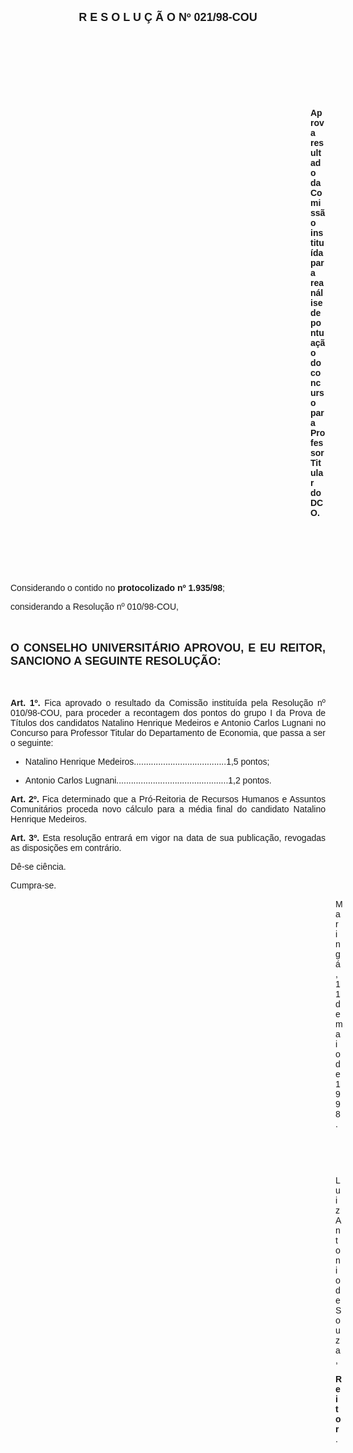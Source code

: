 <BODY>

<B><FONT FACE="Arial" SIZE=4><P ALIGN="CENTER">R E S O L U &Ccedil; &Atilde; O   Nº   021/98-COU</P>
</B></FONT><FONT FACE="Arial">
<P>&nbsp;</P>
<P>&nbsp;</P>
<P>&nbsp;</P>
<P>&nbsp;</P><DIR>
<DIR>
<DIR>
<DIR>
<DIR>
<DIR>
<DIR>
<DIR>
<DIR>
<DIR>
<DIR>
<DIR>

<B><P ALIGN="JUSTIFY">Aprova resultado da Comiss&atilde;o institu&iacute;da para rean&aacute;lise de pontua&ccedil;&atilde;o do concurso para Professor Titular do DCO.</P>
</B>
<P>&nbsp;</P>
<P>&nbsp;</P>
<P>&nbsp;</P></DIR>
</DIR>
</DIR>
</DIR>
</DIR>
</DIR>
</DIR>
</DIR>
</DIR>
</DIR>
</DIR>
</DIR>

<P ALIGN="JUSTIFY">&#9;Considerando o contido no <B>protocolizado nº 1.935/98</B>;</P>
<P ALIGN="JUSTIFY">&#9;considerando a Resolu&ccedil;&atilde;o nº 010/98-COU,</P>
<P ALIGN="JUSTIFY"></P>
<P ALIGN="JUSTIFY">&nbsp;</P>
</FONT><B><FONT FACE="Arial" SIZE=4><P ALIGN="JUSTIFY">O CONSELHO UNIVERSIT&Aacute;RIO APROVOU, E EU REITOR, SANCIONO A SEGUINTE RESOLU&Ccedil;&Atilde;O:</P>
</B></FONT><FONT FACE="Arial"><P ALIGN="JUSTIFY"></P>
<P ALIGN="JUSTIFY">&nbsp;</P>
<P ALIGN="JUSTIFY">&#9;<B>Art. 1º. </B>Fica aprovado o resultado da Comiss&atilde;o institu&iacute;da pela Resolu&ccedil;&atilde;o nº 010/98-COU, para proceder a recontagem dos pontos do grupo I da Prova de T&iacute;tulos dos candidatos Natalino Henrique Medeiros e Antonio Carlos Lugnani no Concurso para Professor Titular do Departamento de Economia, que passa a ser o seguinte:</P>

<UL>
<P ALIGN="JUSTIFY"><LI>Natalino Henrique Medeiros......................................1,5 pontos;</LI></P>
<P ALIGN="JUSTIFY"><LI>Antonio Carlos Lugnani..............................................1,2 pontos.</LI></P></UL>

<P ALIGN="JUSTIFY">&#9;<B>Art. 2º.</B> Fica determinado que a Pr&oacute;-Reitoria de Recursos Humanos e Assuntos Comunit&aacute;rios proceda novo c&aacute;lculo para a m&eacute;dia final do candidato Natalino Henrique Medeiros.</P>
<P ALIGN="JUSTIFY">&#9;<B>Art. 3º.</B> Esta resolu&ccedil;&atilde;o entrar&aacute; em vigor na data de sua publica&ccedil;&atilde;o, revogadas as disposi&ccedil;&otilde;es em contr&aacute;rio.</P>
<P>&#9;D&ecirc;-se ci&ecirc;ncia.</P>
<P>&#9;Cumpra-se.</P>
<DIR>
<DIR>
<DIR>
<DIR>
<DIR>
<DIR>
<DIR>
<DIR>
<DIR>
<DIR>
<DIR>
<DIR>
<DIR>

<P>Maring&aacute;, 11 de maio de 1998.</P>

<P>&nbsp;</P>
<P>&nbsp;</P>
<P>Luiz Antonio de Souza,</P>
<B><P>Reitor</B>.</P></DIR>
</DIR>
</DIR>
</DIR>
</DIR>
</DIR>
</DIR>
</DIR>
</DIR>
</DIR>
</DIR>
</DIR>
</DIR>
</FONT></BODY>
